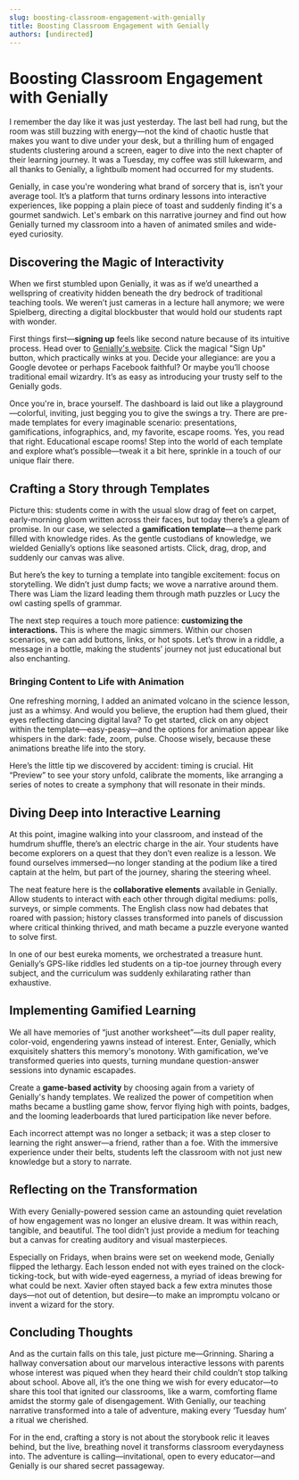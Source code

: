 ```yaml
---
slug: boosting-classroom-engagement-with-genially
title: Boosting Classroom Engagement with Genially
authors: [undirected]
---
```



# Boosting Classroom Engagement with Genially

I remember the day like it was just yesterday. The last bell had rung, but the room was still buzzing with energy—not the kind of chaotic hustle that makes you want to dive under your desk, but a thrilling hum of engaged students clustering around a screen, eager to dive into the next chapter of their learning journey. It was a Tuesday, my coffee was still lukewarm, and all thanks to Genially, a lightbulb moment had occurred for my students. 

Genially, in case you're wondering what brand of sorcery that is, isn’t your average tool. It’s a platform that turns ordinary lessons into interactive experiences, like popping a plain piece of toast and suddenly finding it's a gourmet sandwich. Let's embark on this narrative journey and find out how Genially turned my classroom into a haven of animated smiles and wide-eyed curiosity.

## Discovering the Magic of Interactivity

When we first stumbled upon Genially, it was as if we’d unearthed a wellspring of creativity hidden beneath the dry bedrock of traditional teaching tools. We weren’t just cameras in a lecture hall anymore; we were Spielberg, directing a digital blockbuster that would hold our students rapt with wonder. 

First things first—**signing up** feels like second nature because of its intuitive process. Head over to [Genially's website](https://www.genial.ly/). Click the magical "Sign Up" button, which practically winks at you. Decide your allegiance: are you a Google devotee or perhaps Facebook faithful? Or maybe you’ll choose traditional email wizardry. It’s as easy as introducing your trusty self to the Genially gods.

Once you're in, brace yourself. The dashboard is laid out like a playground—colorful, inviting, just begging you to give the swings a try. There are pre-made templates for every imaginable scenario: presentations, gamifications, infographics, and, my favorite, escape rooms. Yes, you read that right. Educational escape rooms! Step into the world of each template and explore what’s possible—tweak it a bit here, sprinkle in a touch of our unique flair there.

## Crafting a Story through Templates

Picture this: students come in with the usual slow drag of feet on carpet, early-morning gloom written across their faces, but today there’s a gleam of promise. In our case, we selected a **gamification template**—a theme park filled with knowledge rides. As the gentle custodians of knowledge, we wielded Genially’s options like seasoned artists. Click, drag, drop, and suddenly our canvas was alive.

But here’s the key to turning a template into tangible excitement: focus on storytelling. We didn’t just dump facts; we wove a narrative around them. There was Liam the lizard leading them through math puzzles or Lucy the owl casting spells of grammar. 

The next step requires a touch more patience: **customizing the interactions.** This is where the magic simmers. Within our chosen scenarios, we can add buttons, links, or hot spots. Let’s throw in a riddle, a message in a bottle, making the students’ journey not just educational but also enchanting.

### Bringing Content to Life with Animation

One refreshing morning, I added an animated volcano in the science lesson, just as a whimsy. And would you believe, the eruption had them glued, their eyes reflecting dancing digital lava? To get started, click on any object within the template—easy-peasy—and the options for animation appear like whispers in the dark: fade, zoom, pulse. Choose wisely, because these animations breathe life into the story.

Here’s the little tip we discovered by accident: timing is crucial. Hit “Preview” to see your story unfold, calibrate the moments, like arranging a series of notes to create a symphony that will resonate in their minds.

## Diving Deep into Interactive Learning

At this point, imagine walking into your classroom, and instead of the humdrum shuffle, there’s an electric charge in the air. Your students have become explorers on a quest that they don’t even realize is a lesson. We found ourselves immersed—no longer standing at the podium like a tired captain at the helm, but part of the journey, sharing the steering wheel.

The neat feature here is the **collaborative elements** available in Genially. Allow students to interact with each other through digital mediums: polls, surveys, or simple comments. The English class now had debates that roared with passion; history classes transformed into panels of discussion where critical thinking thrived, and math became a puzzle everyone wanted to solve first.

In one of our best eureka moments, we orchestrated a treasure hunt. Genially’s GPS-like riddles led students on a tip-toe journey through every subject, and the curriculum was suddenly exhilarating rather than exhaustive.

## Implementing Gamified Learning

We all have memories of “just another worksheet”—its dull paper reality, color-void, engendering yawns instead of interest. Enter, Genially, which exquisitely shatters this memory's monotony. With gamification, we’ve transformed queries into quests, turning mundane question-answer sessions into dynamic escapades.

Create a **game-based activity** by choosing again from a variety of Genially's handy templates. We realized the power of competition when maths became a bustling game show, fervor flying high with points, badges, and the looming leaderboards that lured participation like never before.

Each incorrect attempt was no longer a setback; it was a step closer to learning the right answer—a friend, rather than a foe. With the immersive experience under their belts, students left the classroom with not just new knowledge but a story to narrate.

## Reflecting on the Transformation

With every Genially-powered session came an astounding quiet revelation of how engagement was no longer an elusive dream. It was within reach, tangible, and beautiful. The tool didn’t just provide a medium for teaching but a canvas for creating auditory and visual masterpieces.

Especially on Fridays, when brains were set on weekend mode, Genially flipped the lethargy. Each lesson ended not with eyes trained on the clock-ticking-tock, but with wide-eyed eagerness, a myriad of ideas brewing for what could be next. Xavier often stayed back a few extra minutes those days—not out of detention, but desire—to make an impromptu volcano or invent a wizard for the story.

## Concluding Thoughts

And as the curtain falls on this tale, just picture me—Grinning. Sharing a hallway conversation about our marvelous interactive lessons with parents whose interest was piqued when they heard their child couldn’t stop talking about school. Above all, it’s the one thing we wish for every educator—to share this tool that ignited our classrooms, like a warm, comforting flame amidst the stormy gale of disengagement. With Genially, our teaching narrative transformed into a tale of adventure, making every ‘Tuesday hum’ a ritual we cherished.

For in the end, crafting a story is not about the storybook relic it leaves behind, but the live, breathing novel it transforms classroom everydayness into. The adventure is calling—invitational, open to every educator—and Genially is our shared secret passageway.
